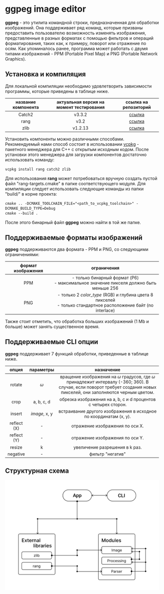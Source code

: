 # ggpeg image editor

__ggpeg__ - это утилита командной строки, предназначенная для обработки изображений. Она поддерживает ряд команд,
которые призваны предоставить пользователю возможность изменять изображения, представленные в разных форматах с помощью
фильтров и операций форматирования, таких как, к примеру, поворот или отражение по осям. Как упоминалось ранее, 
программа может работать с двумя типами изображений - PPM (Portable Pixel Map) и PNG (Portable Network Graphics).

## Установка и компиляция

Для локальной компиляции необходимо удовлетворить зависимости программы, которые приведены в таблице ниже.

| название компонента | актуальная версия на момент тестирования | ссылка на репозиторий |
| :-----------------: | :--------------------------------------: | :-------------------: |
| Catch2              | v3.3.2                                   | [ссылка](https://github.com/catchorg/Catch2) |
| rang                | v3.2                                     | [ссылка](https://github.com/agauniyal/rang)  |
| zlib                | v1.2.13                                  | [ссылка](https://github.com/madler/zlib)     |

Установить компоненты можно различными способами. Рекомендуемый нами способ состоит в использовании 
[vcpkg](https://vcpkg.io/en/index.html) - пакетного менеджера для C++ с открытым исходным кодом. После установки
этого менеджера для загрузки компонентов достаточно использовать команду:

    vcpkg install rang catch2 zlib

Для использования __rang__ может потребоваться вручную создать пустой файл "rang-targets.cmake" в папке соответствующего
модуля.
Для компиляции следует использовать следующие команды из папки "build/" в корне проекта:

    cmake .. -DCMAKE_TOOLCHAIN_FILE="<path_to_vcpkg_toolchain>" -DCMAKE_BUILD_TYPE=Debug
    cmake --build .

После этого бинарный файл __ggpeg__ можно найти в той же папке.

## Поддерживаемые форматы изображений

__ggpeg__ поддерживаются два формата - PPM и PNG, со следующими ограничениями:

| формат изображения | ограничения |
| :----------------: | :---------: |
| PPM                | - только бинарный формат (P6) <br> - максимальное значение пикселя должно быть меньше 256                           |
| PNG                | - только 2 *color_type* (RGB) и глубина цвета 8 пикселей <br> - только стандартное расположение байт (no interlace) |

Также стоит отметить, что обработка больших изображений (1 Mb и больше) может занять существенное время.

## Поддерживаемые CLI опции

__ggpeg__ поддерживает 7 функций обработки, приведенные в таблице ниже.

| опция         | параметры         | назначение                                                                                                                                                                        |
| :-----------: | :---------------: | :-------------------------------------------------------------------------------------------------------------------------------------------------------------------------------: |
| rotate        | $\omega$          | вращение изображения на $\omega$ градусов, где $\omega$ принадлежит интервалу (-360; 360). В случае, если поворот требует создания новых пикселей, они заполняются черным цветом. |
| crop          | a, b, c, d        | обрезка изображения на a, b, c и d процентов с четырех сторон.                                                                                                                    |
| insert        | *image*, x, y   | встраивание другого изображения в исходное по координатам (x, y).                                                                                                                 |
| reflect (X)   | -                 | отражение изображения по оси X.                                                                                                                                                   |
| reflect (Y)   | -                 | отражение изображения по оси Y.                                                                                                                                                   |
| resize        | k                 | увеличение разрешения в k раз.                                                                                                                                                    |
| negative      | -                 | фильтр "негатив"                                                                                                                                                                  |   

## Структурная схема

![alt text](github/scheme.svg "схема")